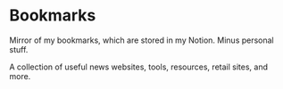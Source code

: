 # Bookmarks

Mirror of my bookmarks, which are stored in my Notion. Minus personal stuff.

A collection of useful news websites, tools, resources, retail sites, and more.
